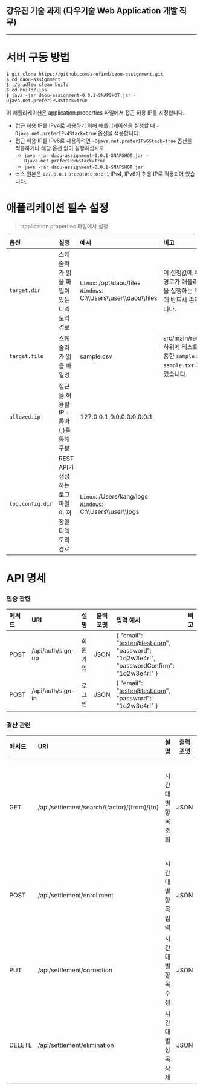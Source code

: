 ## 강유진 기술 과제 (다우기술 Web Application 개발 직무)
<hr />

# 서버 구동 방법
```shell
$ git clone https://github.com/zrefind/daou-assignment.git
$ cd daou-assignment
$ ./gradlew clean build
$ cd build/libs
$ java -jar daou-assignment-0.0.1-SNAPSHOT.jar -Djava.net.preferIPv4Stack=true
```
이 애플리케이션은 application.properties 파일에서 접근 허용 IP를 지정합니다.
- 접근 허용 IP를 IPv4로 사용하기 위해 애플리케이션을 실행할 때 `-Djava.net.preferIPv4Stack=true` 옵션을 적용합니다.
- 접근 허용 IP를 IPv6로 사용하려면 `-Djava.net.preferIPv6Stack=true` 옵션을 적용하거나 해당 옵션 없이 실행하십시오.
    - `java -jar daou-assignment-0.0.1-SNAPSHOT.jar -Djava.net.preferIPv6Stack=true`
    - `java -jar daou-assignment-0.0.1-SNAPSHOT.jar`
- 소스 원본은 `127.0.0.1` `0:0:0:0:0:0:0:1` IPv4, IPv6가 허용 IP로 적용되어 있습니다.

# 애플리케이션 필수 설정
> application.properties 파일에서 설정

| 옵션            | 설명                                | 예시                                                                      | 비고                                                                   |
|:--------------|:----------------------------------|:------------------------------------------------------------------------|:---------------------------------------------------------------------|
| `target.dir`  | 스케줄러가 읽을 파일이 있는 디렉토리 경로           | `Linux`: /opt/daou/files<br>`Windows`: C:\\\Users\\\user\\\daou\\\files | 이 설정값에 해당하는 경로가 애플리케이션을 실행하는 로컬 머신에 반드시 존재해야 합니다.                    |
| `target.file` | 스케줄러가 읽을 파일명                      | sample.csv                                                              | src/main/resources 하위에 테스트에서 사용한 `sample.csv` `sample.txt` 파일이 있습니다. |
| `allowed.ip`   | 접근을 허용할 IP - 콤마(,)를 통해 구분         | 127.0.0.1,0:0:0:0:0:0:0:1                                               ||
|`log.config.dir`| REST API가 생성하는 로그 파일이 저장될 디렉토리 경로 | `Linux`: /Users/kang/logs<br>`Windows`: C:\\\Users\\\user\\\logs        ||

# API 명세

### 인증 관련

| 메서드  | URI               | 설명   | 출력 포맷  | 입력 예시                                                                                   | 비고  |
|:-----|:------------------|:-----|:------:|:----------------------------------------------------------------------------------------|:----|
| POST | /api/auth/sign-up | 회원가입 |  JSON  | { "email": "tester@test.com", "password": "1q2w3e4r!", "passwordConfirm": "1q2w3e4r!" } ||
| POST | /api/auth/sign-in | 로그인  |  JSON  | { "email": "tester@test.com", "password": "1q2w3e4r!" }                                 ||

### 결산 관련

| 메서드    | URI                                         | 설명         | 출력 포맷 | 입력 예시                                                                                                                                    | 비고                                                                                   |
|:-------|:--------------------------------------------|:-----------|:-----:|:-----------------------------------------------------------------------------------------------------------------------------------------|:-------------------------------------------------------------------------------------|
| GET    | /api/settlement/search/{factor}/{from}/{to} | 시간대별 항목 조회 | JSON  | `factor`: newbie(가입자) / bolter(탈퇴자) / payment(결제 금액) / used(사용 금액) / sales(매출 금액) 중 택1<br>`from`: 조회할 시간대의 시작 시간<br>`to`: 조회할 시간대의 종료 시간 | 1. `factor` `from` `to` 모두 필수값입니다.<br> 2. `from` `to` 값은 `yyyyMMddHH` 형식으로 입력해야 합니다. |
| POST   | /api/settlement/enrollment                  | 시간대별 항목 입력 | JSON  | { "time": "2022113000", "newbie": 1, "bolter": 2, "payment": 3, "used": 4, "sales": 5 }                                                  | `time` 값은 `yyyyMMddHH` 형식으로 입력해야 하며 필수값입니다.                                          |
| PUT    | /api/settlement/correction                  | 시간대별 항목 수정 | JSON  | { "time": "2022113000", "newbie": 1, "bolter": 2, "payment": 3, "used": 4, "sales": 5 }                                                  | `time` 값은 `yyyyMMddHH` 형식으로 입력해야 하며 필수값입니다.                                          |
| DELETE | /api/settlement/elimination                 | 시간대별 항목 삭제 | JSON  | { "time": "2022113000" }                                                                                                                 | `time` 값은 `yyyyMMddHH` 형식으로 입력해야 하며 필수값입니다.                                          |